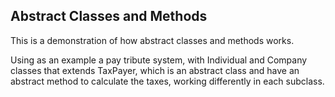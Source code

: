 ## Abstract Classes and Methods

This is a demonstration of how abstract classes and methods works. 

Using as an example a pay tribute system, with Individual and Company classes that extends TaxPayer, which is an abstract class and have an abstract method to calculate the taxes, working differently in each subclass.

